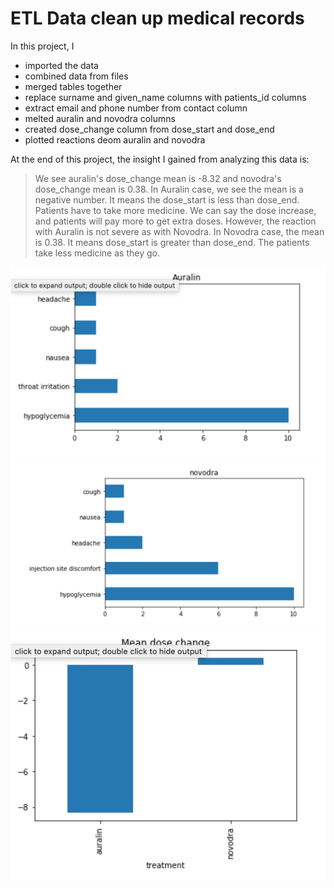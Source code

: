 ETL Data clean up medical records
========================

In this project, I
* imported the data
* combined data from files
* merged tables together
* replace surname and given_name columns with patients_id columns
* extract email and phone number from contact column
* melted auralin and novodra columns 
* created dose_change column from dose_start and dose_end
* plotted reactions deom auralin and novodra

At the end of this project, the insight I gained from analyzing this data is: 
> We see auralin's dose_change mean is -8.32 and novodra's dose_change mean is 0.38.  In Auralin case, we see the mean is a negative number.  It means the dose_start is less than dose_end.  Patients have to take more medicine.  We can say the dose increase, and patients will pay more to get extra doses.  However, the reaction with Auralin is not severe as with Novodra.  In Novodra case, the mean is 0.38.  It means dose_start is greater than dose_end.  The patients take less medicine as they go.  

![alt pic1](https://github.com/BenjaminDKLuong/ETL_Clean_up_medical_data/blob/master/auralin.png)
![alt pic2](https://github.com/BenjaminDKLuong/ETL_Clean_up_medical_data/blob/master/novodra.png)
![alt pic3](https://github.com/BenjaminDKLuong/ETL_Clean_up_medical_data/blob/master/dose_change.png)